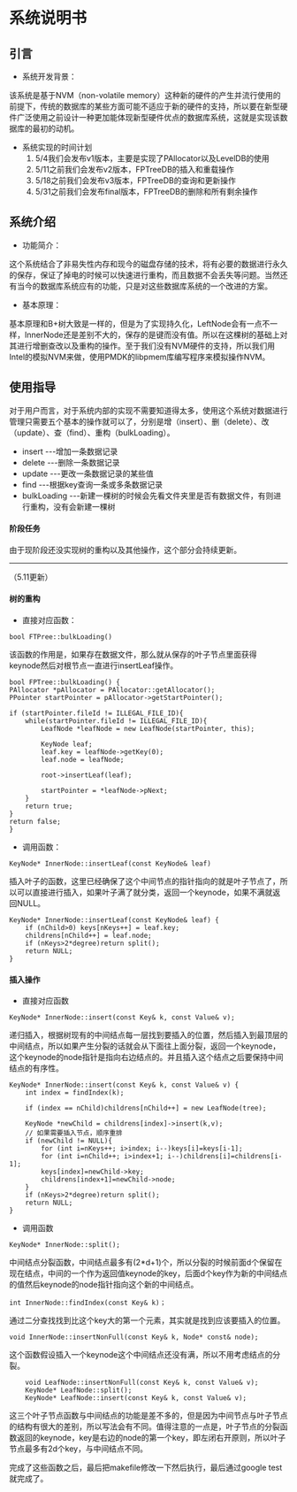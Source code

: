 # 系统说明书
## 引言
* 系统开发背景：

该系统是基于NVM（non-volatile memory）这种新的硬件的产生并流行使用的前提下，传统的数据库的某些方面可能不适应于新的硬件的支持，所以要在新型硬件广泛使用之前设计一种更加能体现新型硬件优点的数据库系统，这就是实现该数据库的最初的动机。

* 系统实现的时间计划
   1. 5/4我们会发布v1版本，主要是实现了PAllocator以及LevelDB的使用
   2. 5/11之前我们会发布v2版本，FPTreeDB的插入和重载操作
   3. 5/18之前我们会发布v3版本，FPTreeDB的查询和更新操作
   4. 5/31之前我们会发布final版本，FPTreeDB的删除和所有剩余操作

## 系统介绍

* 功能简介：

 这个系统结合了非易失性内存和现今的磁盘存储的技术，将有必要的数据进行永久的保存，保证了掉电的时候可以快速进行重构，而且数据不会丢失等问题。当然还有当今的数据库系统应有的功能，只是对这些数据库系统的一个改进的方案。

* 基本原理：

基本原理和B+树大致是一样的，但是为了实现持久化，LeftNode会有一点不一样，InnerNode还是差别不大的，保存的是键而没有值。所以在这棵树的基础上对其进行增删查改以及重构的操作。至于我们没有NVM硬件的支持，所以我们用Intel的模拟NVM来做，使用PMDK的libpmem库编写程序来模拟操作NVM。


## 使用指导
对于用户而言，对于系统内部的实现不需要知道得太多，使用这个系统对数据进行管理只需要五个基本的操作就可以了，分别是增（insert）、删（delete）、改（update）、查（find）、重构（bulkLoading）。

* insert ---增加一条数据记录
* delete ---删除一条数据记录
* update ---更改一条数据记录的某些值
* find ---根据key查询一条或多条数据记录
* bulkLoading ---新建一棵树的时候会先看文件夹里是否有数据文件，有则进行重构，没有会新建一棵树

#### 阶段任务
由于现阶段还没实现树的重构以及其他操作，这个部分会持续更新。

---
（5.11更新）

#### 树的重构
* 直接对应函数：

`bool FTPree::bulkLoading()`

该函数的作用是，如果存在数据文件，那么就从保存的叶子节点里面获得keynode然后对根节点一直进行insertLeaf操作。

	
    bool FPTree::bulkLoading() {
    PAllocator *pAllocator = PAllocator::getAllocator();
    PPointer startPointer = pAllocator->getStartPointer();

    if (startPointer.fileId != ILLEGAL_FILE_ID){
        while(startPointer.fileId != ILLEGAL_FILE_ID){
            LeafNode *leafNode = new LeafNode(startPointer, this);

            KeyNode leaf;
            leaf.key = leafNode->getKey(0);
            leaf.node = leafNode;

            root->insertLeaf(leaf);

            startPointer = *leafNode->pNext;
        }
        return true;
    }
    return false;
    }

* 调用函数：

`KeyNode* InnerNode::insertLeaf(const KeyNode& leaf)`

插入叶子的函数，这里已经确保了这个中间节点的指针指向的就是叶子节点了，所以可以直接进行插入，如果叶子满了就分类，返回一个keynode，如果不满就返回NULL。

	KeyNode* InnerNode::insertLeaf(const KeyNode& leaf) {
	    if (nChild>0) keys[nKeys++] = leaf.key;
	    childrens[nChild++] = leaf.node;
	    if (nKeys>2*degree)return split();
	    return NULL;
	}

#### 插入操作
* 直接对应函数

`KeyNode* InnerNode::insert(const Key& k, const Value& v);`

递归插入，根据树现有的中间结点每一层找到要插入的位置，然后插入到最顶层的中间结点，所以如果产生分裂的话就会从下面往上面分裂，返回一个keynode，这个keynode的node指针是指向右边结点的。并且插入这个结点之后要保持中间结点的有序性。

	KeyNode* InnerNode::insert(const Key& k, const Value& v) {
	    int index = findIndex(k);
	    
	    if (index == nChild)childrens[nChild++] = new LeafNode(tree);
	
	    KeyNode *newChild = childrens[index]->insert(k,v);
	    // 如果需要插入节点，顺序重排
	    if (newChild != NULL){
	        for (int i=nKeys++; i>index; i--)keys[i]=keys[i-1];
	        for (int i=nChild++; i>index+1; i--)childrens[i]=childrens[i-1];
	        keys[index]=newChild->key;
	        childrens[index+1]=newChild->node;
	    }
	    if (nKeys>2*degree)return split();
	    return NULL;
	}

*  调用函数

`KeyNode* InnerNode::split();`

中间结点分裂函数，中间结点最多有(2*d+1)个，所以分裂的时候前面d个保留在现在结点，中间的一个作为返回值keynode的key，后面d个key作为新的中间结点的值然后keynode的node指针指向这个新的中间结点。

`int InnerNode::findIndex(const Key& k)；`

通过二分查找找到比这个key大的第一个元素，其实就是找到应该要插入的位置。

`void InnerNode::insertNonFull(const Key& k, Node* const& node);`

这个函数假设插入一个keynode这个中间结点还没有满，所以不用考虑结点的分裂。

```
	void LeafNode::insertNonFull(const Key& k, const Value& v);
	KeyNode* LeafNode::split();
	KeyNode* LeafNode::insert(const Key& k, const Value& v);
```

这三个叶子节点函数与中间结点的功能是差不多的，但是因为中间节点与叶子节点的结构有很大的差别，所以写法会有不同。值得注意的一点是，叶子节点的分裂函数返回的keynode，key是右边的node的第一个key，即左闭右开原则，所以叶子节点最多有2d个key，与中间结点不同。

完成了这些函数之后，最后把makefile修改一下然后执行，最后通过google test就完成了。




  




